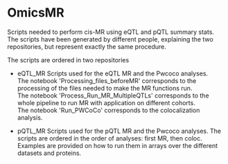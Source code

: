 # OmicsMR
Scripts needed to perform cis-MR using eQTL and pQTL summary stats.  
The scripts have been generated by different people, explaining the two repositories, but represent exactly the same procedure. 

The scripts are ordered in two repositories
* eQTL_MR 
Scripts used for the eQTL MR and the Pwcoco analyses.  
The notebook 'Processing_files_beforeMR' corresponds to the processing of the files needed to make the MR functions run.  
The notebook 'Process_Run_MR_MultipleQTLs' corresponds to the whole pipeline to run MR with application on different cohorts.  
The notebook 'Run_PWCoCo' corresponds to the colocalization analysis.

* pQTL_MR
Scripts used for the pQTL MR and the Pwcoco analyses.
The scripts are ordered in the order of analyses: first MR, then coloc.  
Examples are provided on how to run them in arrays over the different datasets and proteins.

